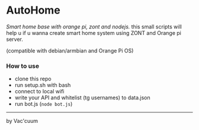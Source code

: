 # AutoHome
*Smart home base with orange pi, zont and nodejs.*
this small scripts will help u if u wanna create smart home system using ZONT and Orange pi server.

(compatible with debian/armbian and Orange Pi OS)

### How to use
- clone this repo
- run setup.sh with bash
- connect to local wifi
- write your API and whitelist (tg usernames) to data.json
- run bot.js (```node bot.js```)

---
by Vac'cuum
